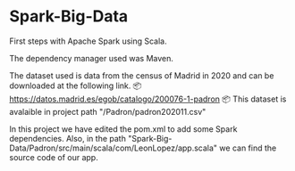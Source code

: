 # Spark-Big-Data

First steps with Apache Spark using Scala.

The dependency manager used was Maven.
  
The dataset used is data from the census of Madrid in 2020 and can be downloaded at the following link.
📦 https://datos.madrid.es/egob/catalogo/200076-1-padron 📦 
This dataset is avalaible in project path "/Padron/padron202011.csv"

In this project we have edited the pom.xml to add some Spark dependencies.
Also, in the path "Spark-Big-Data/Padron/src/main/scala/com/LeonLopez/app.scala" we can find the source code of our app.
